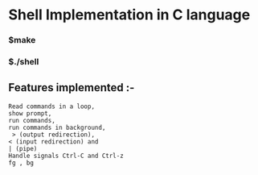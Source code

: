 # Shell Implementation in C language

### $make
### $./shell 
  
## Features implemented :-  
    Read commands in a loop,
    show prompt,
    run commands,
    run commands in background,
     > (output redirection),
    < (input redirection) and
    | (pipe)
    Handle signals Ctrl-C and Ctrl-z
    fg , bg
